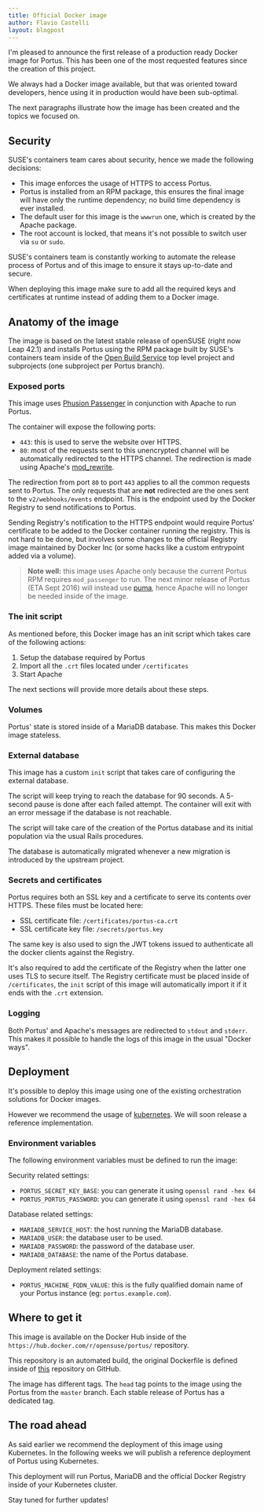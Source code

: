 ```yaml
---
title: Official Docker image
author: Flavio Castelli
layout: blogpost
---
```


I'm pleased to announce the first release of a production ready Docker image for
Portus. This has been one of the most requested features since the creation of
this project.

We always had a Docker image available, but that was oriented toward developers,
hence using it in production would have been sub-optimal.

The next paragraphs illustrate how the image has been created and the topics we
focused on.

## Security

SUSE's containers team cares about security, hence we made the following
decisions:

  * This image enforces the usage of HTTPS to access Portus.
  * Portus is installed from an RPM package, this ensures the final image will
    have only the runtime dependency; no build time dependency is ever installed.
  * The default user for this image is the `wwwrun` one, which is created by the
    Apache package.
  * The root account is locked, that means it's not possible to switch user via
    `su` or `sudo`.

SUSE's containers team is constantly working to automate the release process
of Portus and of this image to ensure it stays up-to-date and secure.

When deploying this image make sure to add all the required keys and
certificates at runtime instead of adding them to a Docker image.

## Anatomy of the image

The image is based on the latest stable release of openSUSE (right now Leap 42.1)
and installs Portus using the RPM package built by SUSE's containers team inside
of the [Open Build Service](https://build.opensuse.org/project/subprojects/Virtualization:containers:Portus)
top level project and subprojects (one subproject per Portus branch).

### Exposed ports

This image uses [Phusion Passenger](https://www.phusionpassenger.com/) in
conjunction with Apache to run Portus.

The container will expose the following ports:

  * `443`: this is used to serve the website over HTTPS.
  * `80`: most of the requests sent to this unencrypted channel will be
    automatically redirected to the HTTPS channel.
    The redirection is made using Apache's [mod_rewrite](https://httpd.apache.org/docs/current/mod/mod_rewrite.html).

The redirection from port `80` to port `443` applies to all the common requests sent
to Portus. The only requests that are **not** redirected are the ones sent to
the `v2/webhooks/events` endpoint. This is the endpoint used by the Docker
Registry to send notifications to Portus.

Sending Registry's notification to the HTTPS endpoint would require Portus'
certificate to be added to the Docker container running the registry. This is
not hard to be done, but involves some changes to the official Registry image
maintained by Docker Inc (or some hacks like a custom entrypoint added via a volume).

> **Note well:** this image uses Apache only because the current Portus RPM requires
> `mod_passenger` to run. The next minor release of Portus (ETA Sept 2016) will instead
> use [puma](http://puma.io/), hence Apache will no longer be needed inside of the
> image.

### The init script

As mentioned before, this Docker image has an init script which takes care of the
following actions:

  1. Setup the database required by Portus
  2. Import all the `.crt` files located under `/certificates`
  3. Start Apache

The next sections will provide more details about these steps.

### Volumes

Portus' state is stored inside of a MariaDB database. This makes this Docker
image stateless.

### External database

This image has a custom `init` script that takes care of configuring the external
database.

The script will keep trying to reach the database for 90 seconds. A 5-second
pause is done after each failed attempt. The container will exit with an error
message if the database is not reachable.

The script will take care of the creation of the Portus database and its initial
population via the usual Rails procedures.

The database is automatically migrated whenever a new migration is introduced
by the upstream project.

### Secrets and certificates

Portus requires both an SSL key and a certificate to serve its contents over
HTTPS.
These files must be located here:

  * SSL certificate file: `/certificates/portus-ca.crt`
  * SSL certificate key file: `/secrets/portus.key`

The same key is also used to sign the JWT tokens issued to authenticate all the
docker clients against the Registry.

It's also required to add the certificate of the Registry when the latter one
uses TLS to secure itself.
The Registry certificate must be placed inside of `/certificates`, the `init`
script of this image will automatically import it if it ends with the `.crt`
extension.

### Logging

Both Portus' and Apache's messages are redirected to `stdout` and `stderr`. This
makes it possible to handle the logs of this image in the usual "Docker ways".

## Deployment

It's possible to deploy this image using one of the existing orchestration
solutions for Docker images.

However we recommend the usage of [kubernetes](http://kubernetes.io/). We will
soon release a reference implementation.

### Environment variables

The following environment variables must be defined to run the image:

Security related settings:

  * `PORTUS_SECRET_KEY_BASE`: you can generate it using `openssl rand -hex 64`
  * `PORTUS_PORTUS_PASSWORD`: you can generate it using `openssl rand -hex 64`

Database related settings:

  * `MARIADB_SERVICE_HOST`: the host running the MariaDB database.
  * `MARIADB_USER`: the database user to be used.
  * `MARIADB_PASSWORD`: the password of the database user.
  * `MARIADB_DATABASE`: the name of the Portus database.

Deployment related settings:

  * `PORTUS_MACHINE_FQDN_VALUE`: this is the fully qualified domain name of your
    Portus instance (eg: `portus.example.com`).

## Where to get it

This image is available on the Docker Hub inside of the
`https://hub.docker.com/r/opensuse/portus/` repository.

This repository is an automated build, the original Dockerfile is
defined inside of
[this](https://github.com/openSUSE/docker-containers/tree/master/derived_images/portus)
repository on GitHub.

The image has different tags. The `head` tag points to the image using the Portus
from the `master` branch.
Each stable release of Portus has a dedicated tag.

## The road ahead

As said earlier we recommend the deployment of this image using Kubernetes. In the
following weeks we will publish a reference deployment of Portus using Kubernetes.

This deployment will run Portus, MariaDB and the official Docker Registry inside
of your Kubernetes cluster.

Stay tuned for further updates!
